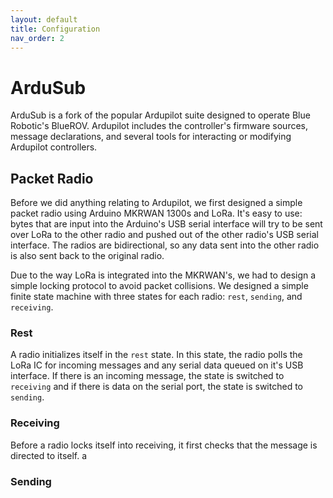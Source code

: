 ```yaml
---
layout: default
title: Configuration
nav_order: 2
---
```


# ArduSub
ArduSub is a fork of the popular Ardupilot suite designed to operate Blue Robotic's BlueROV. Ardupilot includes the controller's firmware sources, message declarations, and several tools for interacting or modifying Ardupilot controllers. 

## Packet Radio
Before we did anything relating to Ardupilot, we first designed a simple packet radio using Arduino MKRWAN 1300s and LoRa. It's easy to use: bytes that are input into the Arduino's USB serial interface will try to be sent over LoRa to the other radio and pushed out of the other radio's USB serial interface. The radios are bidirectional, so any data sent into the other radio is also sent back to the original radio. 

Due to the way LoRa is integrated into the MKRWAN's, we had to design a simple locking protocol to avoid packet collisions. We designed a simple finite state machine with three states for each radio: `rest`, `sending`, and `receiving`. 

### Rest
A radio initializes itself in the `rest` state. In this state, the radio polls the LoRa IC for incoming messages and any serial data queued on it's USB interface. If there is an incoming message, the state is switched to `receiving` and if there is data on the serial port, the state is switched to `sending`.
### Receiving
Before a radio locks itself into receiving, it first checks that the message is directed to itself. a
### Sending

